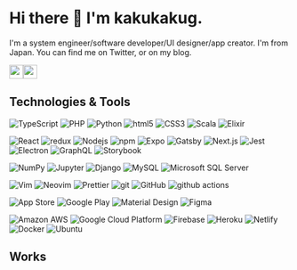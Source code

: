 # Hi there 👋  I'm kakukakug.

I'm a system engineer/software developer/UI designer/app creator. I'm from Japan. You can find me on Twitter, or on my blog.

<p><a href="https://www.twitter.com/koshihonmushi"><img src="https://img.shields.io/badge/twitter-%231DA1F2.svg?&style=for-the-badge&logo=twitter&logoColor=white" height=25></a><a href="https://honmushi.com"><img src="https://img.shields.io/badge/my_website-419d78?&style=for-the-badge" height=25></a></p>



## Technologies & Tools

<p>
<img alt="TypeScript" src="https://img.shields.io/badge/-TypeScript-007ACC?style=flat-square&logo=typescript&logoColor=white" />
<img alt="PHP" src="https://img.shields.io/badge/-PHP-777BB4?style=flat-square&logo=php&logoColor=white" />
<img alt="Python" src="https://img.shields.io/badge/-Python-3776AB?style=flat-square&logo=python&logoColor=white" />
<img alt="html5" src="https://img.shields.io/badge/-HTML5-E34F26?style=flat-square&logo=html5&logoColor=white" />
<img alt="CSS3" src="https://img.shields.io/badge/-CSS3-1572B6?style=flat-square&logo=css3&logoColor=white" />
<img alt="Scala" src="https://img.shields.io/badge/-Scala-DC322F?style=flat-square&logo=scala&logoColor=white" />
<img alt="Elixir" src="https://img.shields.io/badge/-Elixir-4B275F?style=flat-square&logo=elixir&logoColor=white" />
</p>
<p>
<img alt="React" src="https://img.shields.io/badge/-React-45b8d8?style=flat-square&logo=react&logoColor=white" />
<img alt="redux" src="https://img.shields.io/badge/-Redux-764ABC?style=flat-square&logo=redux&logoColor=white" />
<img alt="Nodejs" src="https://img.shields.io/badge/-Nodejs-43853d?style=flat-square&logo=Node.js&logoColor=white" />
<img alt="npm" src="https://img.shields.io/badge/-NPM-CB3837?style=flat-square&logo=npm&logoColor=white" />
<img alt="Expo" src="https://img.shields.io/badge/-Expo-000020?style=flat-square&logo=expo&logoColor=white" />
<img alt="Gatsby" src="https://img.shields.io/badge/-Gatsby-663399?style=flat-square&logo=gatsby&logoColor=white" />
<img alt="Next.js" src="https://img.shields.io/badge/-Next.js-000000?style=flat-square&logo=next.js&logoColor=white" />
<img alt="Jest" src="https://img.shields.io/badge/-Jest-C21325?style=flat-square&logo=jest&logoColor=white" />
<img alt="Electron" src="https://img.shields.io/badge/-Electron-47848F?style=flat-square&logo=electron&logoColor=white" />
<img alt="GraphQL" src="https://img.shields.io/badge/-GraphQL-E10098?style=flat-square&logo=graphql&logoColor=white" />
<img alt="Storybook" src="https://img.shields.io/badge/-Storybook-FF4785?style=flat-square&logo=storybook&logoColor=white" />
</p>
<p>
<img alt="NumPy" src="https://img.shields.io/badge/-NumPy-013243?style=flat-square&logo=numpy&logoColor=white" />
<img alt="Jupyter" src="https://img.shields.io/badge/-Jupyter-F37626?style=flat-square&logo=jupyter&logoColor=white" />
<img alt="Django" src="https://img.shields.io/badge/-Django-092E20?style=flat-square&logo=django&logoColor=white" />
<img alt="MySQL" src="https://img.shields.io/badge/-MySQL-4479A1?style=flat-square&logo=mysql&logoColor=white" />
<img alt="Microsoft SQL Server" src="https://img.shields.io/badge/-Microsoft_SQL_Server-CC2927?style=flat-square&logo=microsoft-sql-server&logoColor=white" />
</p>
<p>
<img alt="Vim" src="https://img.shields.io/badge/-Vim-019733?style=flat-square&logo=vim&logoColor=white" />
<img alt="Neovim" src="https://img.shields.io/badge/-Neovim-57A143?style=flat-square&logo=neovim&logoColor=white" />
<img alt="Prettier" src="https://img.shields.io/badge/-Prettier-F7B93E?style=flat-square&logo=prettier&logoColor=white" />
<img alt="git" src="https://img.shields.io/badge/-Git-F05032?style=flat-square&logo=git&logoColor=white" />
<img alt="GitHub" src="https://img.shields.io/badge/-GitHub-181717?style=flat-square&logo=github&logoColor=white" />
<img alt="github actions" src="https://img.shields.io/badge/-Github_Actions-2088FF?style=flat-square&logo=github-actions&logoColor=white" />
</p>
<p>
<img alt="App Store" src="https://img.shields.io/badge/-App_Store-0D96F6?style=flat-square&logo=app-store&logoColor=white" />
<img alt="Google Play" src="https://img.shields.io/badge/-Google_Play-414141?style=flat-square&logo=google-play&logoColor=white" />
<img alt="Material Design" src="https://img.shields.io/badge/-Material_Design-757575?style=flat-square&logo=material-design&logoColor=white" />
<img alt="Figma" src="https://img.shields.io/badge/-Figma-F24E1E?style=flat-square&logo=figma&logoColor=white" />
</p>
<p>
<img alt="Amazon AWS" src="https://img.shields.io/badge/-Amazon_AWS-232F3E?style=flat-square&logo=amazon-aws&logoColor=white" />
<img alt="Google Cloud Platform" src="https://img.shields.io/badge/-Google_Cloud_Platform-1a73e8?style=flat-square&logo=google-cloud&logoColor=white" />
<img alt="Firebase" src="https://img.shields.io/badge/-Firebase-FFCA28?style=flat-square&logo=firebase&logoColor=white" />
<img alt="Heroku" src="https://img.shields.io/badge/-Heroku-430098?style=flat-square&logo=heroku&logoColor=white" />
<img alt="Netlify" src="https://img.shields.io/badge/-Netlify-00C7B7?style=flat-square&logo=netlify&logoColor=white" />
<img alt="Docker" src="https://img.shields.io/badge/-Docker-46a2f1?style=flat-square&logo=docker&logoColor=white" />
<img alt="Ubuntu" src="https://img.shields.io/badge/-Ubuntu-E95420?style=flat-square&logo=ubuntu&logoColor=white" />
</p>

## Works
<!--
**kakukakug/kakukakug** is a ✨ _special_ ✨ repository because its `README.md` (this file) appears on your GitHub profile.

Here are some ideas to get you started:

- 🔭 I’m currently working on ...
- 🌱 I’m currently learning ...
- 👯 I’m looking to collaborate on ...
- 🤔 I’m looking for help with ...
- 💬 Ask me about ...
- 📫 How to reach me: ...
- 😄 Pronouns: ...
- ⚡ Fun fact: ...
-->
